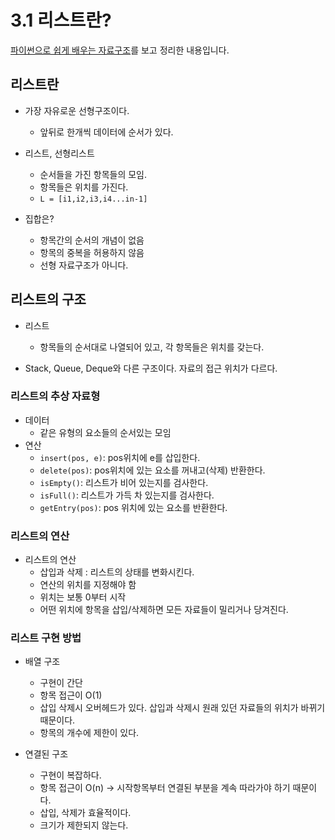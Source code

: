 # 3.1 리스트란?
[파이썬으로 쉽게 배우는 자료구조](https://www.booksr.co.kr/product/%ED%8C%8C%EC%9D%B4%EC%8D%AC%EC%9C%BC%EB%A1%9C-%EC%89%BD%EA%B2%8C-%EB%B0%B0%EC%9A%B0%EB%8A%94-%EC%9E%90%EB%A3%8C%EA%B5%AC%EC%A1%B0/)를 보고 정리한 내용입니다.
## 리스트란
* 가장 자유로운 선형구조이다.
  * 앞뒤로 한개씩 데이터에 순서가 있다.

* 리스트, 선형리스트
  * 순서들을 가진 항목들의 모임.
  * 항목들은 위치를 가진다.
  * `L = [i1,i2,i3,i4...in-1]`

* 집합은?
  * 항목간의 순서의 개념이 없음
  * 항목의 중복을 허용하지 않음
  * 선형 자료구조가 아니다.
 
## 리스트의 구조
* 리스트
  * 항목들의 순서대로 나열되어 있고, 각 항목들은 위치를 갖는다.

* Stack, Queue, Deque와 다른 구조이다. 자료의 접근 위치가 다르다.

### 리스트의 추상 자료형
* 데이터
  * 같은 유형의 요소들의 순서있는 모임
* 연산
  * `insert(pos, e)`: pos위치에 e를 삽입한다.
  * `delete(pos)`: pos위치에 있는 요소를 꺼내고(삭제) 반환한다.
  * `isEmpty()`: 리스트가 비어 있는지를 검사한다.
  * `isFull()`: 리스트가 가득 차 있는지를 검사한다.
  * `getEntry(pos)`: pos 위치에 있는 요소를 반환한다.
 
### 리스트의 연산
* 리스트의 연산
  * 삽입과 삭제 : 리스트의 상태를 변화시킨다.
  * 연산의 위치를 지정해야 함
  * 위치는 보통 0부터 시작
  * 어떤 위치에 항목을 삽입/삭제하면 모든 자료들이 밀리거나 당겨진다.
 
### 리스트 구현 방법
* 배열 구조
  * 구현이 간단
  * 항목 접근이 O(1)
  * 삽입 삭제시 오버헤드가 있다. 삽입과 삭제시 원래 있던 자료들의 위치가 바뀌기 때문이다.
  * 항목의 개수에 제한이 있다.
 
* 연결된 구조
  * 구현이 복잡하다.
  * 항목 접근이 O(n) -> 시작항목부터 연결된 부분을 계속 따라가야 하기 때문이다.
  * 삽입, 삭제가 효율적이다.
  * 크기가 제한되지 않는다.

